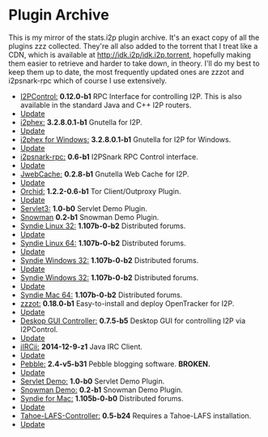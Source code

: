 Plugin Archive
==============

This is my mirror of the stats.i2p plugin archive. It's an exact copy of all the
plugins zzz collected. They're all also added to the torrent that I treat like a CDN,
which is available at http://idk.i2p/idk.i2p.torrent, hopefully making them easier
to retrieve and harder to take down, in theory. I'll do my best to keep them up to
date, the most frequently updated ones are zzzot and i2psnark-rpc which of course
I use extensively.

 * [I2PControl:](plugins/I2PControl.su3) **0.12.0-b1** RPC Interface for controlling I2P.
  This is also available in the standard Java and C++ I2P routers.
  * [Update](plugins/I2PControl-update.su3)
 * [i2phex:](plugins/i2phex.su3) **3.2.8.0.1-b1** Gnutella for I2P.
  * [Update](plugins/i2phex-update.su3)
 * [i2phex for Windows:](plugins/i2phex-windows.su3) **3.2.8.0.1-b1** Gnutella for I2P for Windows.
  * [Update](plugins/i2phex-windows-update.su3)
 * [i2psnark-rpc:](plugins/i2psnark-rpc.su3) **0.6-b1** I2PSnark RPC Control interface.
  * [Update](plugins/i2psnark-rpc-update.su3)
 * [JwebCache:](plugins/jwebcache.su3) **0.2.8-b1** Gnutella Web Cache for I2P.
  * [Update](plugins/jwebcache-update.su3)
 * [Orchid:](plugins/orchid.su3) **1.2.2-0.6-b1** Tor Client/Outproxy Plugin.
  * [Update](plugins/orchid-update.su3)
 * [Servlet3:](plugins/servlet3.su3) **1.0-b0** Servlet Demo Plugin.
 * [Snowman](plugins/snowman.su3) **0.2-b1** Snowman Demo Plugin.
 * [Syndie Linux 32:](plugins/syndie-linux-i386.su3) **1.107b-0-b2** Distributed forums.
  * [Update](plugins/syndie-linux-i386-update.su3)
 * [Syndie Linux 64:](plugins/syndie-linux-x86-64.su3) **1.107b-0-b2** Distributed forums.
  * [Update](plugins/syndie-linux-i386-update.su3) 
 * [Syndie Windows 32:](plugins/syndie-win32.su3) **1.107b-0-b2** Distributed forums.
  * [Update](plugins/syndie-win32-update.su3)
 * [Syndie Windows 32:](plugins/syndie-win64.su3) **1.107b-0-b2** Distributed forums.
  * [Update](plugins/syndie-win32-update.su3)
 * [Syndie Mac 64:](plugins/syndie-mac64.su3) **1.107b-0-b2** Distributed forums.
 * [zzzot:](plugins/zzzot.su3) **0.18.0-b1** Easy-to-install and deploy OpenTracker for I2P.
  * [Update](plugins/zzzot-update.su3)
 * [Deskop GUI Controller:](plugins/desktopgui.xpi2p) **0.7.5-b5** Desktop GUI for controlling I2P via I2PControl.
  * [Update](plugins/desktopgui-update.xpi2p)
 * [jIRCii:](plugins/jIRCii.xpi2p) **2014-12-9-z1** Java IRC Client.
  * [Update](plugins/jIRCii-update.xpi2p)
 * [Pebble:](plugins/pebble.xpi2p) **2.4-v5-b31** Pebble blogging software. **BROKEN.**
  * [Update](plugins/pebble-update.xpi2p)
 * [Servlet Demo:](plugins/servlet3.xpi2p) **1.0-b0** Servlet Demo Plugin.
 * [Snowman Demo:](plugins/snowman.xpi2p) **0.2-b1** Snowman Demo Plugin.
 * [Syndie for Mac:](plugins/syndie-mac32.xpi2p) **1.105b-0-b0** Distributed forums.
  * [Update](plugins/syndie-linux-i386-update.xpi2p)
 * [Tahoe-LAFS-Controller:](plugins/tahoe-lafs-controller.xpi2p) **0.5-b24** Requires a Tahoe-LAFS installation.
  * [Update](plugins/tahoe-lafs-controller-update.xpi2p)
